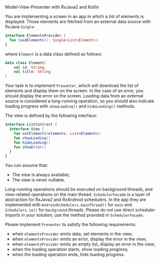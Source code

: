 Model-View-Presenter with RxJava2 and Kotlin

You are implementing a screen in an app in which a list of elements is displayed.
Those elements are fetched from an external data source with RxJava `Single`:

```kotlin
interface ElementsProvider {
  fun loadElements(): Single<List<Element>>
}
```

where `Element` is a data class defined as follows:

```kotlin
data class Element(
    val id: String,
    val title: String
)
```

Your task is to implement `Presenter`, which will download the list of elements and display them on the screen. In the case of an error, you should display the error on the screen.
Loading data from an external source is considered a long-running operation, so you should also indicate loading progress with `showLoading()` and `hideLoading()` methods.

The view is defined by the following interface:
```kotlin
interface ListContract {
  interface View {
    fun setElements(elements: List<Element>)
    fun showLoading()
    fun hideLoading()
    fun showError()
  }
}
```

You can assume that:
* The view is always available;
* The view is never nullable.

Long-running operations should be executed on background threads, and view-related operations on the main thread.
`SchedulerFacade` is a layer of abstraction for RxJava2 and RxAndroid schedulers.
In the app they are implemented with `AndroidSchedulers.mainThread()` for `main` and `Schedulers.io()` for `background` threads.
Please do not use direct scheduler imports in your solution; use the method provided in `SchedulerFacade`.

Please implement `Presenter` to satisfy the following requirements:
* when `elementsProvider` emits data, set elements in the view;
* when `elementsProvider` emits an error, display the error in the view;
* when `elementsProvider` emits an empty list, display an error in the view;
* when the loading operation starts, show loading progress;
* when the loading operation ends, hide loading progress.
